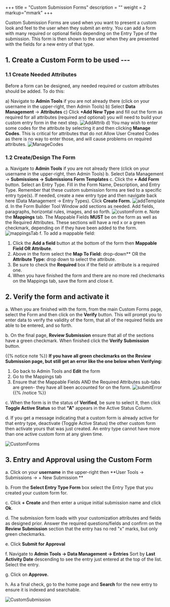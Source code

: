 +++
title = "Custom Submission Forms"
description = ""
weight = 2
markup="mmark"
+++

Custom Submission Forms are used when you want to present a custom look and feel to the user when they submit an entry.  You can add a form with many required or optional fields depending on the Entry Type of the submission.  This form is then shown to the user when they are presented with the fields for a new entry of that type.
<!--more-->

## 1. Create a Custom Form to be used ---

### 1.1 Create Needed Attributes

Before a form can be designed, any needed required or custom attributes should be added.  To do this:

a)  Navigate to **Admin Tools** if you are not already there (click on your username in the upper-right, then Admin Tools) 
b)  Select **Data Management** &rarr; **Attributes**
c)  Click **+Add New Type** and fill out the form as required for all attributes (required and optional) you will need to build your custom entry form in the next step.
![AddAttrib](/images/AppAdmin/AddAttrib.JPG)
d)  You may wish to enter some codes for the attribute by selecting it and then clicking **Manage Codes**.  This is critical for attributes that do not Allow User Created Codes as there is no way to enter those, and will cause problems on required attributes. 
![ManageCodes](/images/AppAdmin/ManageCodes.JPG)

### 1.2  Create/Design The Form

a.  Navigate to **Admin Tools** if you are not already there (click on your username in the upper-right, then Admin Tools) 
b.  Select Data Management &rarr; **Submissions &rarr; Submissions Form Templates**
c.  Click the **+ Add Form** button.  Select an Entry Type.  Fill in the Form Name, Description, and Entry Type.  Remember that these custom submission forms are tied to a specific entry type(s).  If needed, create a new entry type and then navigate back here (Data Management &rarr; Entry Types).  Click **Create Form.**
![addTemplate](/images/AppAdmin/addTemplate.JPG)
d.  In the Form Builder Tool Window add sections as needed.  Add fields, paragraphs, horizontal rules, images, and so forth. 
![customForm](/images/AppAdmin/customForm.JPG)
e.  Note the **Mappings** tab.  The Mappable Fields **MUST** be on the form as well as the Required Attributes.  These sections will have a red x or a green checkmark, depending on if they have been added to the form. 
![mappingsTab](/images/AppAdmin/mappingsTab.JPG)
f.  To add a mappable field:
  1. Click the **Add a field** button at the bottom of the form then **Mappable Field OR Attribute**.  
  2. Above in the form select the **Map To Field:** drop-down** OR the **Attribute Type:** drop down to select the attribute.  
  3. Be sure to check the **Required** box if the field or attribute is a required one.
  4. When you have finished the form and there are no more red checkmarks on the Mappings tab, save the form and close it.

## 2. Verify the form and activate it

a.  When you are finished with the form, from the main Custom Forms page, select the Form and then click on the **Verify** button.  This will prompt you to enter data to verify the validity of the form, that all of the required fields are able to be entered, and so forth.  

b.  On the final page, **Review Submission** ensure that all of the sections have a green checkmark.  When finished click the **Verify Submission** button.

{{% notice note %}}
**If you have all green checkmarks on the Review Submission page, but still get an error like the one below when Verifying:**
1.  Go back to Admin Tools and **Edit** the form
2.  Go to the Mappings tab 
3.  Ensure that the Mappable Fields AND the Required Attributes sub-tabs are green- they have all been accounted for on the form.
![submitError](/images/AppAdmin/submitError.JPG)
{{% /notice %}}

c.  When the form is in the status of **Verified**, be sure to select it, then click **Toggle Active Status** so that **"A"** appears in the Active Status Column.

d.  If you get a message indicating that a custom form is already active for that entry type, deactivate (Toggle Active Status) the other custom form then activate yours that was just created.  An entry type cannot have more than one active custom form at any given time.

![CustomForms](/images/AppAdmin/CustomForms.JPG)

 
## 3. Entry and Approval using the Custom Form

a.  Click on your **username** in the upper-right then **User Tools &rarr; Submissions &rarr; + New Submission **

b.  From the **Select Entry Type Form** box select the Entry Type that you created your custom form for.  

c.  Click **+ Create** and then enter a unique initial submission name and click **Ok**.

d.  The submission form loads with your customization attributes and fields as designed prior.  Answer the required questions/fields and confirm on the **Review Submission** section that the entry has no red "x" marks, but only green checkmarks.  

e.  Click **Submit for Approval**

f.  Navigate to **Admin Tools &rarr; Data Management &rarr; Entries**  Sort by **Last Activity Date** descending to see the entry just entered at the top of the list.  Select the entry.

g.  Click on **Approve.**

h.  As a final check, go to the home page and **Search** for the new entry to ensure it is indexed and searchable.

![CustomSubmission](/images/AppAdmin/CustomSubmission.JPG)
